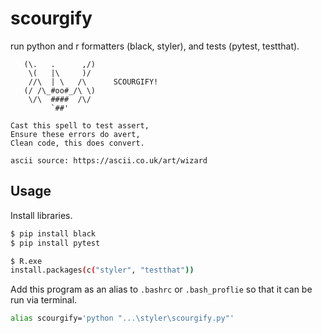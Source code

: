 # scourgify

run python and r formatters (black, styler), and tests (pytest, testthat). 

``` text
   (\.   .      ,/)
    \(   |\     )/
    //\  | \   /\      SCOURGIFY!
   (/ /\_#oo#_/\ \)
    \/\  ####  /\/
         `##'
         
Cast this spell to test assert,
Ensure these errors do avert,
Clean code, this does convert.

ascii source: https://ascii.co.uk/art/wizard
```

## Usage

Install libraries.

``` bash
$ pip install black
$ pip install pytest

$ R.exe
install.packages(c("styler", "testthat"))
```

Add this program as an alias to `.bashrc` or `.bash_proflie` so that it can be run via terminal.

```bash
alias scourgify='python "...\styler\scourgify.py"'
```

